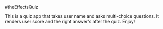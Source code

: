 #theEffectsQuiz

This is a quiz app that takes user name and asks multi-choice questions. It renders user score and the right answer's after the quiz. Enjoy!
